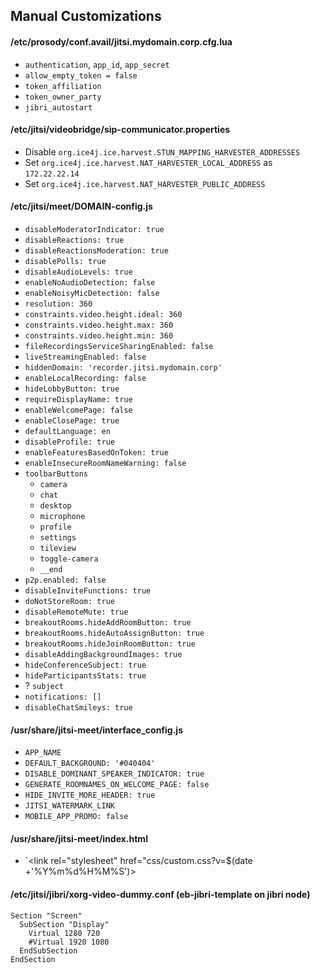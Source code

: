 ## Manual Customizations

#### /etc/prosody/conf.avail/jitsi.mydomain.corp.cfg.lua

- `authentication`, `app_id`, `app_secret`
- `allow_empty_token = false`
- `token_affiliation`
- `token_owner_party`
- `jibri_autostart`

#### /etc/jitsi/videobridge/sip-communicator.properties

- Disable `org.ice4j.ice.harvest.STUN_MAPPING_HARVESTER_ADDRESSES`
- Set `org.ice4j.ice.harvest.NAT_HARVESTER_LOCAL_ADDRESS` as `172.22.22.14`
- Set `org.ice4j.ice.harvest.NAT_HARVESTER_PUBLIC_ADDRESS`

#### /etc/jitsi/meet/DOMAIN-config.js

- `disableModeratorIndicator: true`
- `disableReactions: true`
- `disableReactionsModeration: true`
- `disablePolls: true`
- `disableAudioLevels: true`
- `enableNoAudioDetection: false`
- `enableNoisyMicDetection: false`
- `resolution: 360`
- `constraints.video.height.ideal: 360`
- `constraints.video.height.max: 360`
- `constraints.video.height.min: 360`
- `fileRecordingsServiceSharingEnabled: false`
- `liveStreamingEnabled: false`
- `hiddenDomain: 'recorder.jitsi.mydomain.corp'`
- `enableLocalRecording: false`
- `hideLobbyButton: true`
- `requireDisplayName: true`
- `enableWelcomePage: false`
- `enableClosePage: true`
- `defaultLanguage: en`
- `disableProfile: true`
- `enableFeaturesBasedOnToken: true`
- `enableInsecureRoomNameWarning: false`
- `toolbarButtons`
  - `camera`
  - `chat`
  - `desktop`
  - `microphone`
  - `profile`
  - `settings`
  - `tileview`
  - `toggle-camera`
  - `__end`
- `p2p.enabled: false`
- `disableInviteFunctions: true`
- `doNotStoreRoom: true`
- `disableRemoteMute: true`
- `breakoutRooms.hideAddRoomButton: true`
- `breakoutRooms.hideAutoAssignButton: true`
- `breakoutRooms.hideJoinRoomButton: true`
- `disableAddingBackgroundImages: true`
- `hideConferenceSubject: true`
- `hideParticipantsStats: true`
- ? `subject`
- `notifications: []`
- `disableChatSmileys: true`

#### /usr/share/jitsi-meet/interface_config.js

- `APP_NAME`
- `DEFAULT_BACKGROUND: '#040404'`
- `DISABLE_DOMINANT_SPEAKER_INDICATOR: true`
- `GENERATE_ROOMNAMES_ON_WELCOME_PAGE: false`
- `HIDE_INVITE_MORE_HEADER: true`
- `JITSI_WATERMARK_LINK`
- `MOBILE_APP_PROMO: false`

#### /usr/share/jitsi-meet/index.html

- `<link rel="stylesheet" href="css/custom.css?v=$(date +'%Y%m%d%H%M%S')>

#### /etc/jitsi/jibri/xorg-video-dummy.conf (eb-jibri-template on jibri node)

```
Section "Screen"
  SubSection "Display"
    Virtual 1280 720
    #Virtual 1920 1080
  EndSubSection
EndSection
```
